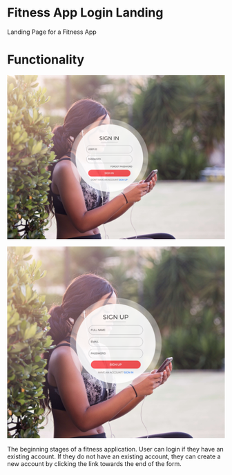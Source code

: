 # Fitness App Login Landing
Landing Page for a Fitness App 

# Functionality
![Fitness Sign In](signin.png?raw=true "Title")

![Fitness Sign Up](signup.png?raw=true "Title")

The beginning stages of a fitness application. User can login if they have an existing account. If they do not have an existing account, they can create a new account by clicking the link towards the end of the form.
